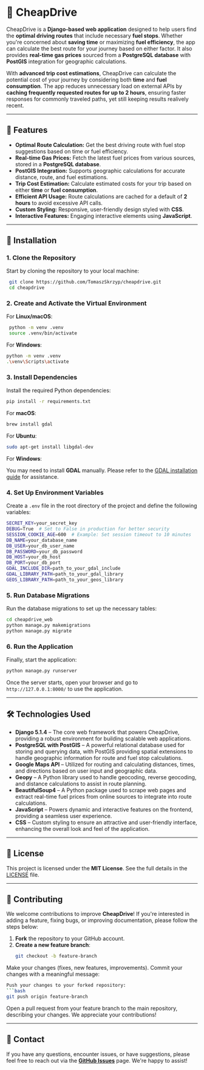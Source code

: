 # 🚗 CheapDrive
CheapDrive is a **Django-based web application** designed to help users find the **optimal driving routes** that include necessary **fuel stops**. Whether you're concerned about **saving time** or maximizing **fuel efficiency**, the app can calculate the best route for your journey based on either factor. It also provides **real-time gas prices** sourced from a **PostgreSQL database** with **PostGIS** integration for geographic calculations.

With **advanced trip cost estimations**, CheapDrive can calculate the potential cost of your journey by considering both **time** and **fuel consumption**. The app reduces unnecessary load on external APIs by **caching frequently requested routes for up to 2 hours**, ensuring faster responses for commonly traveled paths, yet still keeping results realively recent. 

---

## 📌 Features

- **Optimal Route Calculation:** Get the best driving route with fuel stop suggestions based on time or fuel efficiency.
- **Real-time Gas Prices:** Fetch the latest fuel prices from various sources, stored in a **PostgreSQL database**.
- **PostGIS Integration:** Supports geographic calculations for accurate distance, route, and fuel estimations.
- **Trip Cost Estimation:** Calculate estimated costs for your trip based on either **time** or **fuel consumption**.
- **Efficient API Usage:** Route calculations are cached for a default of **2 hours** to avoid excessive API calls.
- **Custom Styling:** Responsive, user-friendly design styled with **CSS**.
- **Interactive Features:** Engaging interactive elements using **JavaScript**.

---
## 🚀 Installation

### 1. Clone the Repository
Start by cloning the repository to your local machine:

```bash
 git clone https://github.com/TomaszSkrzyp/cheapdrive.git
 cd cheapdrive
 ```

### 2. Create and Activate the Virtual Environment

For **Linux/macOS**:

```bash
 python -m venv .venv
 source .venv/bin/activate
 ```

For **Windows**:

 ```bash
 python -m venv .venv
 .\venv\Scripts\activate
 ```

### 3. Install Dependencies
Install the required Python dependencies:

 ```bash
 pip install -r requirements.txt
 ```

For **macOS**:

 ```bash
 brew install gdal
 ```

For **Ubuntu**:

 ```bash
 sudo apt-get install libgdal-dev
 ```

For **Windows**:

You may need to install **GDAL** manually. Please refer to the [GDAL installation guide](https://gdal.org/download.html) for assistance.

### 4. Set Up Environment Variables
Create a `.env` file in the root directory of the project and define the following variables:

 ```bash
 SECRET_KEY=your_secret_key
 DEBUG=True  # Set to False in production for better security
 SESSION_COOKIE_AGE=600  # Example: Set session timeout to 10 minutes
 DB_NAME=your_database_name
 DB_USER=your_db_user_name
 DB_PASSWORD=your_db_password
 DB_HOST=your_db_host
 DB_PORT=your_db_port
 GDAL_INCLUDE_DIR=path_to_your_gdal_include
 GDAL_LIBRARY_PATH=path_to_your_gdal_library
 GEOS_LIBRARY_PATH=path_to_your_geos_library
 ```

### 5. Run Database Migrations
Run the database migrations to set up the necessary tables:

 ```bash
 cd cheapdrive_web
 python manage.py makemigrations
 python manage.py migrate
 ```

### 6. Run the Application
Finally, start the application:

 ```bash
 python manage.py runserver
 ```

Once the server starts, open your browser and go to `http://127.0.0.1:8000/` to use the application.

---

## 🛠 Technologies Used

- **Django 5.1.4** – The core web framework that powers CheapDrive, providing a robust environment for building scalable web applications.  
- **PostgreSQL with PostGIS** – A powerful relational database used for storing and querying data, with PostGIS providing spatial extensions to handle geographic information for route and fuel stop calculations.  
- **Google Maps API** – Utilized for routing and calculating distances, times, and directions based on user input and geographic data.  
- **Geopy** – A Python library used to handle geocoding, reverse geocoding, and distance calculations to assist in route planning.  
- **BeautifulSoup4** – A Python package used to scrape web pages and extract real-time fuel prices from online sources to integrate into route calculations.  
- **JavaScript** – Powers dynamic and interactive features on the frontend, providing a seamless user experience.  
- **CSS** – Custom styling to ensure an attractive and user-friendly interface, enhancing the overall look and feel of the application.  

---

## 📜 License

This project is licensed under the **MIT License**. See the full details in the [LICENSE](LICENSE) file.

---

## 🔗 Contributing

We welcome contributions to improve **CheapDrive**! If you're interested in adding a feature, fixing bugs, or improving documentation, please follow the steps below:

1. **Fork** the repository to your GitHub account.  
2. **Create a new feature branch**:  
    ```bash
   git checkout -b feature-branch
     ```
Make your changes (fixes, new features, improvements).
Commit your changes with a meaningful message:
 ```bash git commit -m "Add feature or fix"
Push your changes to your forked repository:
 ```bash 
 git push origin feature-branch
  ```

Open a pull request from your feature branch to the main repository, describing your changes.
We appreciate your contributions!

---

## 📧 Contact
If you have any questions, encounter issues, or have suggestions, please feel free to reach out via the **[GitHub Issues](https://github.com/TomaszSkrzyp/cheapdrive/issues)** page. We're happy to assist!
